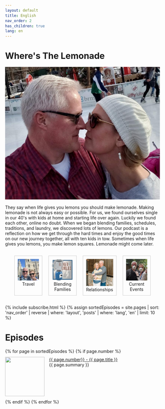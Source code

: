 ```yaml
---
layout: default
title: English
nav_order: 2
has_children: true
lang: en
---
```


# Where's The Lemonade

<style>
.collection {
  display: flex;
  justify-content: space-between;
  margin: 20px;
}

.collection-item {
  width: 30%;
  padding: 10px;
  border: 1px solid #ccc;
  margin: 10px;
  text-align: center;
}

.collection-item a {
  text-decoration: none;
  color: #333;
}

.collection-item img {
  width: 100%;
  height: auto;
}
</style>

![mainimage](./DarrenPaige.jpg)

They say when life gives you lemons you should make lemonade. Making lemonade is not always easy or possible. For us, we found ourselves single in our 40's with kids at home and starting life over again. Luckily we found each other, online no doubt. When we began blending families, schedules, traditions, and laundry, we discovered lots of lemons. Our podcast is a reflection on how we get through the hard times and enjoy the good times on our new journey together, all with ten kids in tow. Sometimes when life gives you lemons, you make lemon squares. Lemonade might come later.

<div>
<div class="collection">
  <div class="collection-item">
    <a href="https://www.embracingdigital.org/travel.html">
      <img src="./travel.jpg" width="128" height="128" alt="Travel">
    </a>
    Travel
  </div>
  <div class="collection-item">
    <a href="https://www.embracingdigital.org/blending.html">
      <img src="./blending.jpg" width="128" height="128" alt="Blending Families">
    </a>
    Blending Families
  </div>
  <div class="collection-item">
    <a href="https://www.embracingdigital.org/relationships.html">
      <img src="./relationships.jpg" width="175" height="128" alt="Relationships">
    </a>
    Relationships
  </div>
  <div class="collection-item">
    <a href="https://www.embracingdigital.org/collections/news.html">
      <img src="./news.jpg" width="175" height="128" alt="Curren Events">
    </a>
    Current Events
  </div>
</div>
</div>

<style>
.topcolumn {
float: left;
padding: 10px;
}

.topleft {
width: 65%;
}

.topright {
width: 35%;
}

/* Clear floats after the columns */
.toprow:after {
content: "";
display: table;
clear: both;
}
</style>
{% include subscribe.html %}
{% assign sortedEpisodes = site.pages | sort: 'nav_order' | reverse | where: 'layout', 'posts' | where: 'lang', 'en' |
limit: 10 %}

<h1>Episodes</h1>
{% for page in sortedEpisodes %}
{% if page.number %}
<div style="display:flex;">
<p class="episode">
    <img class="thumbnail" src="../{{ page.path | remove: page.name }}/{{ page.img }}" width="128" height="128">
    <a href="{{ page.url }}">{{ page.number}} - {{ page.title }}</a><br>
    {{ page.summary }}
</p>
</div>
{% endif %}
{% endfor %}

<style>
.thumbnail {
    float: left;
    margin: 0 15px 0 0;
}
.episode {
    margin: 10px 0;
}
.episode:hover {
    background-color: #cceeff;
}
</style>
